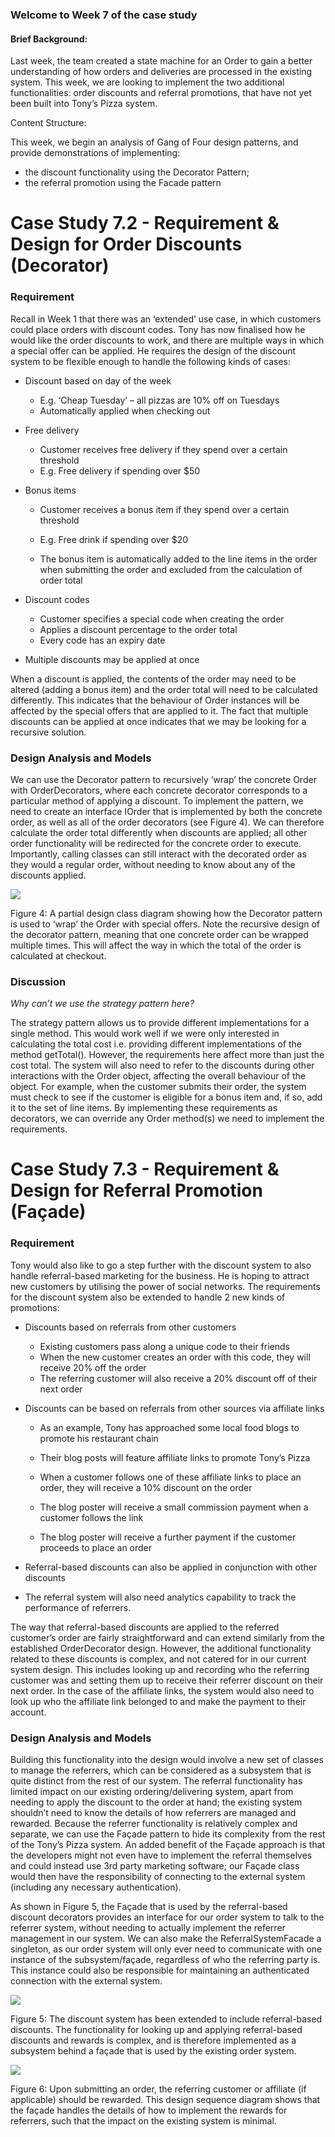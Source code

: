 ### Welcome to Week 7 of the case study

#### Brief Background:

Last week, the team created a state machine for an Order to gain a better understanding of how orders and deliveries are processed in the existing system. This week, we are looking to implement the two additional functionalities: order discounts and referral promotions, that have not yet been built into Tony’s Pizza system. 

Content Structure:

This week, we begin an analysis of Gang of Four design patterns, and provide demonstrations of implementing:

- the discount functionality using the Decorator Pattern;
- the referral promotion using the Facade pattern



# Case Study 7.2 - Requirement & Design for Order Discounts (Decorator)

### Requirement

Recall in Week 1 that there was an ‘extended’ use case, in which customers could place orders with discount codes. Tony has now finalised how he would like the order discounts to work, and there are multiple ways in which a special offer can be applied. He requires the design of the discount system to be flexible enough to handle the following kinds of cases: 

- Discount based on day of the week 
  - E.g. ‘Cheap Tuesday’ – all pizzas are 10% off on Tuesdays 
  - Automatically applied when checking out 

- Free delivery 
  - Customer receives free delivery if they spend over a certain threshold 
  - E.g. Free delivery if spending over $50 

- Bonus items 

  - Customer receives a bonus item if they spend over a certain threshold 
  - E.g. Free drink if spending over $20 

  - The bonus item is automatically added to the line items in the order when submitting the order and excluded from the calculation of order total 

- Discount codes 
  - Customer specifies a special code when creating the order 
  - Applies a discount percentage to the order total 
  - Every code has an expiry date 

- Multiple discounts may be applied at once 

When a discount is applied, the contents of the order may need to be altered (adding a bonus item) and the order total will need to be calculated differently. This indicates that the behaviour of Order instances will be affected by the special offers that are applied to it. The fact that multiple discounts can be applied at once indicates that we may be looking for a recursive solution. 





### Design Analysis and Models

We can use the Decorator pattern to recursively ‘wrap’ the concrete Order with OrderDecorators, where each concrete decorator corresponds to a particular method of applying a discount. To implement the pattern, we need to create an interface IOrder that is implemented by both the concrete order, as well as all of the order decorators (see Figure 4). We can therefore calculate the order total differently when discounts are applied; all other order functionality will be redirected for the concrete order to execute. Importantly, calling classes can still interact with the decorated order as they would a regular order, without needing to know about any of the discounts applied. 



![](./Src_md/fig1.png)

Figure 4: A partial design class diagram showing how the Decorator pattern is used to ‘wrap’ the Order with special offers. Note the recursive design of the decorator pattern, meaning that one concrete order can be wrapped multiple times. This will affect the way in which the total of the order is calculated at checkout. 



### Discussion

*Why can’t we use the strategy pattern here?* 

The strategy pattern allows us to provide different implementations for a single method. This would work well if we were only interested in calculating the total cost i.e. providing different implementations of the method getTotal(). However, the requirements here affect more than just the cost total. The system will also need to refer to the discounts during other interactions with the Order object, affecting the overall behaviour of the object. For example, when the customer submits their order, the system must check to see if the customer is eligible for a bonus item and, if so, add it to the set of line items. By implementing these requirements as decorators, we can override any Order method(s) we need to implement the requirements. 



# Case Study 7.3 - Requirement & Design for Referral Promotion (Façade) 

### Requirement

Tony would also like to go a step further with the discount system to also handle referral-based marketing for the business. He is hoping to attract new customers by utilising the power of social networks. The requirements for the discount system also be extended to handle 2 new kinds of promotions: 

- Discounts based on referrals from other customers 
  - Existing customers pass along a unique code to their friends 
  - When the new customer creates an order with this code, they will receive 20% off the order 
  - The referring customer will also receive a 20% discount off of their next order 

- Discounts can be based on referrals from other sources via affiliate links 

  - As an example, Tony has approached some local food blogs to promote his restaurant chain 

  - Their blog posts will feature affiliate links to promote Tony’s Pizza 

  - When a customer follows one of these affiliate links to place an order, they will receive a 10% discount on the order 

  - The blog poster will receive a small commission payment when a customer follows the link 

  - The blog poster will receive a further payment if the customer proceeds to place an order 

- Referral-based discounts can also be applied in conjunction with other discounts 
- The referral system will also need analytics capability to track the performance of referrers. 

The way that referral-based discounts are applied to the referred customer’s order are fairly straightforward and can extend similarly from the established OrderDecorator design. However, the additional functionality related to these discounts is complex, and not catered for in our current system design. This includes looking up and recording who the referring customer was and setting them up to receive their referrer discount on their next order. In the case of the affiliate links, the system would also need to look up who the affiliate link belonged to and make the payment to their account. 

 

### Design Analysis and Models

Building this functionality into the design would involve a new set of classes to manage the referrers, which can be considered as a subsystem that is quite distinct from the rest of our system. The referral functionality has limited impact on our existing ordering/delivering system, apart from needing to apply the discount to the order at hand; the existing system shouldn’t need to know the details of how referrers are managed and rewarded. Because the referrer functionality is relatively complex and separate, we can use the Façade pattern to hide its complexity from the rest of the Tony’s Pizza system. An added benefit of the Façade approach is that the developers might not even have to implement the referral themselves and could instead use 3rd party marketing software; our Façade class would then have the responsibility of connecting to the external system (including any necessary authentication). 

As shown in Figure 5, the Façade that is used by the referral-based discount decorators provides an interface for our order system to talk to the referrer system, without needing to actually implement the referrer management in our system. We can also make the ReferralSystemFacade a singleton, as our order system will only ever need to communicate with one instance of the subsystem/façade, regardless of who the referring party is. This instance could also be responsible for maintaining an authenticated connection with the external system. 



![](./Src_md/facade1.png)

Figure 5: The discount system has been extended to include referral-based discounts. The functionality for looking up and applying referral-based discounts and rewards is complex, and is therefore implemented as a subsystem behind a façade that is used by the existing order system.





![](./Src_md/facade2.png)

Figure 6: Upon submitting an order, the referring customer or affiliate (if applicable) should be rewarded. This design sequence diagram shows that the façade handles the details of how to implement the rewards for referrers, such that the impact on the existing system is minimal. 